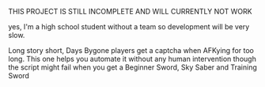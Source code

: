 THIS PROJECT IS STILL INCOMPLETE AND WILL CURRENTLY NOT WORK

yes, I'm a high school student without a team so development will be very slow. 

Long story short, Days Bygone players get a captcha when AFKying for too long. This one helps you automate it without any human intervention though the script might fail when you get a Beginner Sword, Sky Saber and Training Sword
